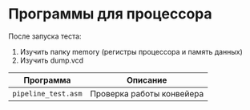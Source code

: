 # Программы для процессора

После запуска теста:
1. Изучить папку memory (регистры процессора и память данных)
2. Изучить dump.vcd

Программа               | Описание
----------------------- | -------------
`pipeline_test.asm`     | Проверка работы конвейера